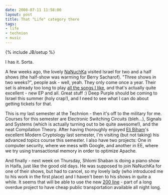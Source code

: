 ```yaml
---
date: 2008-07-11 11:58:00
layout: post
title: That "Life" category there
tags:
- life
- technion
- music
---
```

{% include JB/setup %}

I has it. Sorta.

A few weeks ago, the lovely [NaNuchKa](http://nanuchka.com) visited Israel for
two and a half shows (the half-show was warming for Berry Sacharof). "Three
shows in two weeks?", people ask - well, yeah. They only come once a year.
Their set is already too long to play [all the songs I
like](http://youtube.com/watch?v=tn4RITTXkjw), and that's actually quite
excellent - new EP and all. Great stuff :) Deep Purple should be coming to
Israel this summer (holy crap!), and I need to see what I can do about getting
tickets for that.

This is my last semester at the Technion - then it's off to the military for
me. Courses for this semester are Electronic Switching Circuits (bleh...),
Signals and Systems (which is actually turning out to be quite awesome!), and
the neat Compilation Theory. After having thoroughly enjoyed [Eli
Biham](http://www.cs.technion.ac.il/~biham/)'s excellent Modern Cryptology last
semester, I'm visiting (but not taking) his advanced topics course this
semester. I also have two projects: One in computer security, where we mess
with Google, and another in EE, where we try using transactional memory in
order to optimize Apache.

And finally - next week on Thursday, Shlomi Shaban is doing a piano show in
Haifa, just like the good old days. He was supposed to join NaNuchKa for one of
their shows, but had to cancel, so my lovely lady (who introduced me to his
work in the first place) and I haven't been to his shows in quite a while. It
seems that will be able to use the new [200
line](http://www.egged.co.il/main.asp?lngCategoryID=6109) - part of a long
overdue project to have cheap public transportation available all night long.
